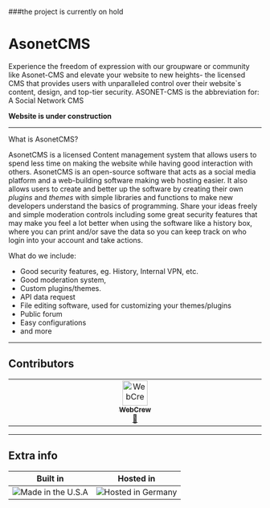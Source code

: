 ###the project is currently on hold

# AsonetCMS
Experience the freedom of expression with our groupware or community like Asonet-CMS and elevate your website to new heights- the licensed CMS that provides users with unparalleled control over their website`s content, design, and top-tier security. ASONET-CMS is the abbreviation for: A Social Network CMS

**Website is under construction**

***

What is AsonetCMS?

AsonetCMS is a licensed Content management system that allows users to spend less time on making the website while having good interaction with others. AsonetCMS is an open-source software that acts as a social media platform and a web-building software making web hosting easier. It also allows users to create and better up the software by creating their own _plugins_ and _themes_ with simple libraries and functions to make new developers understand the basics of programming. Share your ideas freely and simple moderation controls including some great security features that may make you feel a lot better when using the software like a history box, where you can print and/or save the data so you can keep track on who login into your account and take actions.

What do we include:
* Good security features, eg. History, Internal VPN, etc.
* Good moderation system,
* Custom plugins/themes.
* API data request
* File editing software, used for customizing your themes/plugins
* Public forum
* Easy configurations
* and more

***

## Contributors

<!-- ALL-CONTRIBUTORS-LIST:START - Do not remove or modify this section -->
<!-- prettier-ignore-start -->
<!-- markdownlint-disable -->
<table id="contributeTable">
  <tbody>
    <tr>
      <td align="center" valign="top" width="14.28%"><a href="https://webcrew.github.io"><img src="https://avatars.githubusercontent.com/u/12986067?v=4?s=50" width="50px;" alt="WebCrew"/><br /><sub><b>WebCrew</b></sub></a><br /><a href="#doc-WebCrew" title="Documentation">📖</a></td>
    </tr>
  </tbody>
</table>

<!-- markdownlint-restore -->
<!-- prettier-ignore-end -->

<!-- ALL-CONTRIBUTORS-LIST:END -->

***

## Extra info
<table class="table table-light table-striped table-hover table-bordered">
  <thead>
    <tr>
      <th>Built in</th>
      <th>Hosted in</th>
    </tr>
  </thead>
  <tbody>
    <tr style="background-color:#fff;">
      <td><img src="https://cdn-icons-png.flaticon.com/512/4692/4692307.png" title="Made in the U.S.A"/></td>
      <td><img src="https://cdn-icons-png.flaticon.com/512/3526/3526204.png" title="Hosted in Germany"/></td>
    </tr>
  </tbody>
</table>
